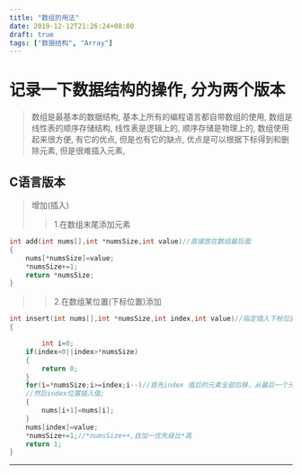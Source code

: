 ```yaml
---
title: "数组的用法"
date: 2019-12-12T21:26:24+08:00
draft: true
tags: ["数据结构", "Array"]
---
```


# 记录一下数据结构的操作, 分为两个版本

> 数组是最基本的数据结构, 基本上所有的编程语言都自带数组的使用, 数组是线性表的顺序存储结构, 线性表是逻辑上的, 顺序存储是物理上的, 数组使用起来很方便, 有它的优点, 但是也有它的缺点, 优点是可以根据下标得到和删除元素, 但是很难插入元素, 

## C语言版本
> 增加(插入)
>> 1.在数组末尾添加元素
```c
int add(int nums[],int *numsSize,int value)//直接放在数组最后面 
{
	nums[*numsSize]=value;
	*numsSize+=1;
	return *numsSize;
}
```
>>2.在数组某位置(下标位置)添加
```c
int insert(int nums[],int *numsSize,int index,int value)//指定插入下标位置 
{

    	int i=0;
	if(index<0||index>*numsSize)
	{
		return 0;
	}
	for(i=*numsSize;i>=index;i--)//首先index 值后的元素全部后移，从最后一个元素开始
	//然后index位置插入值; 
	{
		nums[i+1]=nums[i];
	}
	nums[index]=value;
	*numsSize+=1;//*numsSize++,自加一优先级比*高 
	return 1;
}
```

---
